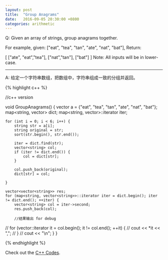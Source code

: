 ```yaml
---
layout: post
title:  "Group Anagrams"
date:   2016-09-05 20:30:00 +0800
categories: arithmetic
---
```



Q:
Given an array of strings, group anagrams together.

For example, given: ["eat", "tea", "tan", "ate", "nat", "bat"],
Return:

[
 ["ate", "eat","tea"],
 ["nat","tan"],
 ["bat"]
 ]
Note: All inputs will be in lower-case.

----------

A:
给定一个字符串数组，把数组中，字符串组成一致的分组并返回。


{% highlight c++ %}

//c++ version

void GroupAnagrams() {
    vector<string> a = {"eat", "tea", "tan", "ate", "nat", "bat"};
    map<string, vector<string>> dict;
    map<string, vector<string>>::iterator iter;
    
    for (int i = 0; i < 6; i++) {
        string str = a[i];
        string original = str;
        sort(str.begin(), str.end());
        
        iter = dict.find(str);
        vector<string> col;
        if (iter != dict.end()) {
            col = dict[str];
        }
        
        col.push_back(original);
        dict[str] = col;

    }
    
    vector<vector<string>> res;
    for (map<string, vector<string>>::iterator iter = dict.begin(); iter != dict.end(); ++iter) {
        vector<string> col = iter->second;
        res.push_back(col);
        
        //结果输出 for debug
//        for (vector<string>::iterator it = col.begin(); it != col.end(); ++it) {
//            cout << *it << ",";
//        }
//        cout << "\n";
    }
}

{% endhighlight %}

Check out the [C++ Codes][codes1].

[codes1]: https://github.com/JingWZ/ArithmeticSorting/tree/master/GroupAnagramsCPP